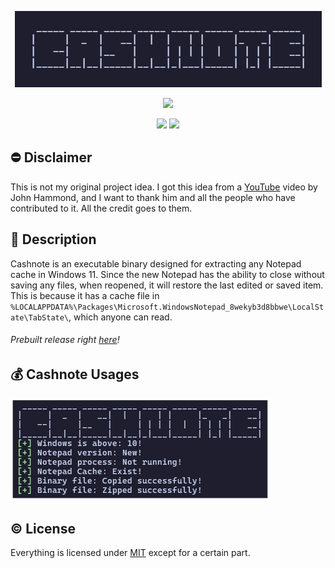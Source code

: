 <p align="center">
    <img src="https://github.com/shafiqaimanx/cashnote/blob/main/img/cashnote.png"/>
</p>

<p align="center">
    <img src="https://img.shields.io/badge/made%20with-c++-teal?style=flat&logo=go&logoColor=white&labelColor=595959&color=e6e6e6"/>
</p>

<p align="center">
    <img src="https://img.shields.io/badge/platform-windows-green?style=flat&logo=windows&logoColor=white&labelColor=595959&color=80d4ff"/>
    <img src="https://img.shields.io/badge/license-MIT-green?style=flat&logo=creativecommons&logoColor=white&labelColor=595959&color=ffff80"/>
</p>

## ⛔ Disclaimer
This is not my original project idea. I got this idea from a [YouTube](https://www.youtube.com/watch?v=zSSBbv2fc2s) video by John Hammond, and I want to thank him and all the people who have contributed to it. All the credit goes to them.

## 📖 Description 
Cashnote is an executable binary designed for extracting any Notepad cache in Windows 11. Since the new Notepad has the ability to close without saving any files, when reopened, it will restore the last edited or saved item. This is because it has a cache file in `%LOCALAPPDATA%\Packages\Microsoft.WindowsNotepad_8wekyb3d8bbwe\LocalState\TabState\`, which anyone can read.

###### Prebuilt release right [here](https://github.com/shafiqaimanx/cashnote/releases)!

## 💰 Cashnote Usages
<img src="https://github.com/shafiqaimanx/cashnote/blob/main/img/cashnote_usage.png"/>

## ©️ License
Everything is licensed under [MIT](https://raw.githubusercontent.com/shafiqaimanx/cashnote/main/LICENSE) except for a certain part.
